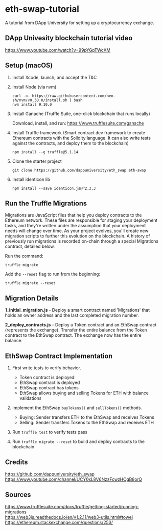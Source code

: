 # eth-swap-tutorial

A tutorial from DApp University for setting up a cryptocurrency exchange.

## DApp Univesity blockchain tutorial video

https://www.youtube.com/watch?v=99pYGpTWcXM

## Setup (macOS)

1. Install Xcode, launch, and accept the T&C

2. Install Node (via nvm)

    ```
    curl -o- https://raw.githubusercontent.com/nvm-sh/nvm/v0.38.0/install.sh | bash
    nvm install 9.10.0
    ```

3. Install Ganache (Truffle Suite, one-click blockchain that runs locally)

    Download, install, and run: https://www.trufflesuite.com/ganache

4. Install Truffle framework (Smart contract dev framework to create Ethereum contracts with the Solidity language. It can also write tests against the contracts, and deploy them to the blockchain)

    ```
    npm install --g truffle@5.1.14
    ```

5. Clone the starter project

    ```
    git clone https://github.com/dappuniversity/eth_swap eth-swap
    ```

6. Install identicon lib

    ```
    npm install --save identicon.js@^2.3.3
    ```

## Run the Truffle Migrations

Migrations are JavaScript files that help you deploy contracts to the Ethereum network. These files are responsible for staging your deployment tasks, and they're written under the assumption that your deployment needs will change over time. As your project evolves, you'll create new migration scripts to further this evolution on the blockchain. A history of previously run migrations is recorded on-chain through a special Migrations contract, detailed below.

Run the command:
```
truffle migrate
```

Add the ```--reset``` flag to run from the beginning:
```
truffle migrate --reset
```

## Migration Details

**1_initial_migration.js**  - Deploy a smart contract named 'Migrations' that holds an owner address and the last completed migration number.

**2_deploy_contracts.js** - Deploy a Token contract and an EthSwap contract (represents the exchange). Transfer the entire balance from the Token contract to the EthSwap contract. The exchange now has the entire balance.

## EthSwap Contract Implementation

1. First write tests to verify behavior.
    * Token contract is deployed
    * EthSwap contract is deployed
    * EthSwap contract has tokens
    * EthSwap allows buying and selling Tokens for ETH with balance validations

2. Implement the EthSwap ```buyTokens()``` and ```sellTokens()``` methods.
    * Buying: Sender transfers ETH to the EthSwap and receives Tokens
    * Selling: Sender transfers Tokens to the EthSwap and receives ETH

3. Run ```truffle test``` to verify tests pass

4. Run ```truffle migrate --reset``` to build and deploy contracts to the blockchain

## Credits

https://github.com/dappuniversity/eth_swap  
https://www.youtube.com/channel/UCY0xL8V6NzzFcwzHCgB8orQ

## Sources

https://www.trufflesuite.com/docs/truffle/getting-started/running-migrations  
https://web3js.readthedocs.io/en/v1.2.11/web3-utils.html#towei  
https://ethereum.stackexchange.com/questions/253/  
